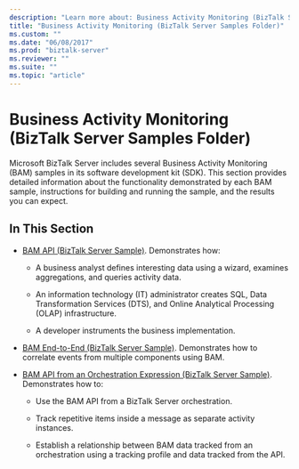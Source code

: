 ```yaml
---
description: "Learn more about: Business Activity Monitoring (BizTalk Server Samples Folder)"
title: "Business Activity Monitoring (BizTalk Server Samples Folder)"
ms.custom: ""
ms.date: "06/08/2017"
ms.prod: "biztalk-server"
ms.reviewer: ""
ms.suite: ""
ms.topic: "article"
---
```

# Business Activity Monitoring (BizTalk Server Samples Folder)
Microsoft BizTalk Server includes several Business Activity Monitoring (BAM) samples in its software development kit (SDK). This section provides detailed information about the functionality demonstrated by each BAM sample, instructions for building and running the sample, and the results you can expect.  
  
## In This Section  
  
-   [BAM API (BizTalk Server Sample)](../core/bam-api-biztalk-server-sample.md). Demonstrates how:  
  
    -   A business analyst defines interesting data using a wizard, examines aggregations, and queries activity data.  
  
    -   An information technology (IT) administrator creates SQL, Data Transformation Services (DTS), and Online Analytical Processing (OLAP) infrastructure.  
  
    -   A developer instruments the business implementation.  
  
-   [BAM End-to-End (BizTalk Server Sample)](../core/bam-end-to-end-biztalk-server-sample.md). Demonstrates how to correlate events from multiple components using BAM.  
  
-   [BAM API from an Orchestration Expression (BizTalk Server Sample)](../core/bam-api-from-an-orchestration-expression-biztalk-server-sample.md). Demonstrates how to:  
  
    -   Use the BAM API from a BizTalk Server orchestration.  
  
    -   Track repetitive items inside a message as separate activity instances.  
  
    -   Establish a relationship between BAM data tracked from an orchestration using a tracking profile and data tracked from the API.
